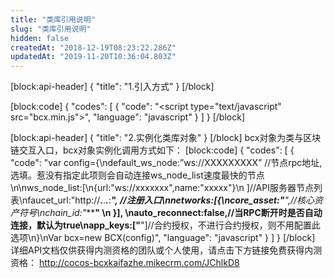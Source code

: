 ```yaml
---
title: "类库引用说明"
slug: "类库引用说明"
hidden: false
createdAt: "2018-12-19T08:23:22.286Z"
updatedAt: "2019-11-20T10:36:04.803Z"
---
```

[block:api-header]
{
  "title": "1.引入方式"
}
[/block]

[block:code]
{
  "codes": [
    {
      "code": "<script type=\"text/javascript\" src=\"bcx.min.js\"></script>",
      "language": "javascript"
    }
  ]
}
[/block]

[block:api-header]
{
  "title": "2.实例化类库对象"
}
[/block]
bcx对象为类与区块链交互入口，bcx对象实例化调用方式如下：
[block:code]
{
  "codes": [
    {
      "code": "var config={\ndefault_ws_node:”ws://XXXXXXXXX” //节点rpc地址,选填。惹没有指定此项则会自动连接ws_node_list速度最快的节点\n\nws_node_list:[\n{url:\"ws://xxxxxxx\",name:\"xxxxx\"}\n ]//API服务器节点列表\nfaucet_url:\"http://***.***.***.***:****\", //注册入口\nnetworks:[{\ncore_asset:\"***\",//核心资产符号\nchain_id:\"***************************\" \n }], \nauto_reconnect:false,//当RPC断开时是否自动连接，默认为true\napp_keys:[\"************************\"]//合约授权，不进行合约授权，则不用配置此选项\n}\nVar bcx=new BCX(config)",
      "language": "javascript"
    }
  ]
}
[/block]
详细API文档仅供获得内测资格的团队或个人使用，请点击下方链接免费获得内测资格：
http://cocos-bcxkaifazhe.mikecrm.com/JChlkD8